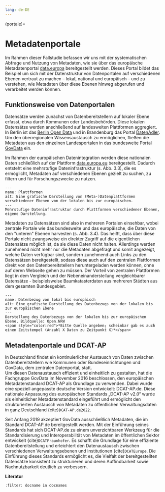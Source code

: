 ```yaml
---
lang: de-DE
---
```


(portale)=
# Metadatenportale

Im Rahmen dieser Fallstudie befassen wir uns mit der systematischen Abfrage und Nutzung von Metadaten, wie sie über das europäische Metadatenportal <a href="https://www.data.europa.eu/" class="external-link" target="_blank">data.europa</a> bereitgestellt werden. Dieses Portal bildet das Beispiel um sich mit der Datenstruktur von Datenportalen auf verschiedenen Ebenen vertraut zu machen – lokal, national und europäisch – und zu verstehen, wie Metadaten über diese Ebenen hinweg abgerufen und verarbeitet werden können.

## Funktionsweise von Datenportalen

Datensätze werden zunächst von Datenbereitstellern auf lokaler Ebene erfasst, etwa durch Kommunen oder Landesbehörden. Diese lokalen Datensätze werden anschließend auf landesweiten Plattformen aggregiert. In Berlin ist das <a href="https://daten.berlin.de/" class="external-link" target="_blank">Berlin Open Data</a> und in Brandenburg das Portal <a href="https://datenadler.de/home?locale=de" class="external-link" target="_blank">DatenAdler</a>. Um den überregionalen Wissensaustausch zu ermöglichen, fließen die Metadaten aus den einzelnen Landesportalen in das bundesweite Portal <a href="https://www.govdata.de/" class="external-link" target="_blank">GovData</a> ein.

Im Rahmen der europäischen Datenintegration werden diese nationalen Daten schließlich auf der Plattform <a href="https://data.europa.eu/de" class="external-link" target="_blank">data.europa.eu</a> bereitgestellt. Dadurch entsteht eine mehrstufige Dateninfrastruktur (s. Abb. 3.3), die es ermöglicht, Metadaten auf verschiedenen Ebenen gezielt zu suchen, zu filtern und für Forschungszwecke zu nutzen.


```{figure} /assets/Metadatenportale.png
---
name: Plattformen
alt: Eine grafische Darstellung von (Meta-)Datenplattformen verschiedener Ebenen von der lokalen bis zur europäischen.
---
Mehrstufige Dateninfrastruktur durch Plattformen verschiedener Ebenen, eigene Darstellung.
```

Metadaten zu Datensätzen sind also in mehreren Portalen einsehbar, wobei zentrale Portale wie das bundesweite und das europäische, die Daten von den "unteren" Ebenen harvesten (s. Abb. 3.4). Das heißt, dass über diese Portale nicht zwangsweise ein direkter Zugriff auf die eigentlichen Datensätze möglich ist, da sie diese Daten nicht halten. Allerdings werden zunehmend nicht mehr nur die Metadaten abgefragt und somit angezeigt, welche Daten verfügbar sind, sondern zunehmend auch Links zu den Datensätzen bereitgestellt, sodass diese auch auf den zentralen Plattformen direkt von den Datenbereitstellern heruntergeladen werden können, ohne auf deren Webseite gehen zu müssen. Der Vorteil von zentralen Plattformen liegt in dem Vergleich und der Nebeneinanderstellung vergleichbarer Datensätze - beispielsweise Baumkatasterdaten aus mehreren Städten aus dem gesamten Bundesgebiet. 


```{figure} /assets/StandOffener.png
---
name: Datenbezug von lokal bis europäisch
alt: Eine grafische Darstellung des Datenbezugs von der lokalen bis zur europäischen Ebene
---
Darstellung des Datenbezugs von der lokalen bis zur europäischen Ebene, Bildquelle: Open.NRW
<span style="color:red">*Bitte Quelle angeben; scheinbar gab es auch einen Zeitstempel (Anzahl X Daten zu Zeitpunkt X)*</span>
```


## Metadatenportale und DCAT-AP

In Deutschland findet ein kontinuierlicher Austausch von Daten zwischen Datenbereitstellern wie Kommunen oder Bundeseinrichtungen und GovData, dem zentralen Datenportal, statt.  
Um diesen Datenaustausch effizient und einheitlich zu gestalten, hat die Fachgruppe GovData im November 2016 beschlossen, den europäischen Metadatenstandard DCAT-AP als Grundlage zu verwenden. Dabei wurde eine speziell angepasste deutsche Version entwickelt: DCAT-AP.de. Diese nationale Anpassung des europäischen Standards „DCAT-AP v2.0“ wurde als einheitlicher Metadatenstandard eingeführt und ermöglicht den strukturierten Austausch von Metadaten zu öffentlichen Verwaltungsdaten in ganz Deutschland {cite}`DCAT-AP.de2022`.

Seit Anfang 2019 akzeptiert GovData ausschließlich Metadaten, die im Standard DCAT-AP.de bereitgestellt werden.
Mit der Einführung seines Standards hat sich DCAT-AP.de zu einem unverzichtbaren Werkzeug für die Standardisierung und Interoperabilität von Metadaten im öffentlichen Sektor entwickelt {cite}`DCATFraunhofer`. Es schafft die Grundlage für eine effiziente Datenbereitstellung und erleichtert den Datenaustausch zwischen verschiedenen Verwaltungsebenen und Institutionen {cite}`DCATEurope`. Die Einführung dieses Standards ermöglicht es, die Vielfalt der bereitgestellten Datensätze konsistent zu strukturieren und deren Auffindbarkeit sowie Nachnutzbarkeit deutlich zu verbessern.


**Literatur**

```{bibliography}
:filter: docname in docnames
```
